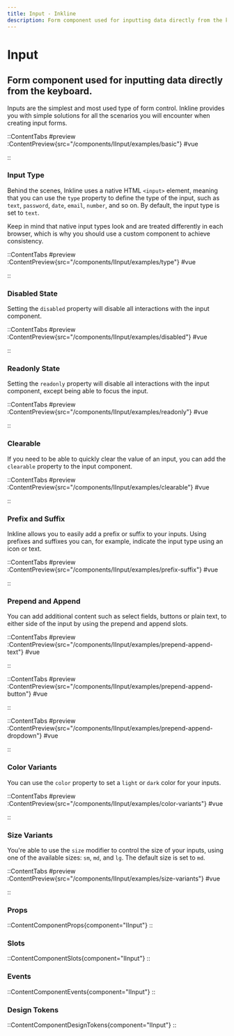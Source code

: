 ```yaml
---
title: Input - Inkline
description: Form component used for inputting data directly from the keyboard. 
---
```


# Input
## Form component used for inputting data directly from the keyboard. 

Inputs are the simplest and most used type of form control. Inkline provides you with simple solutions for all the scenarios you will encounter when creating input forms.

::ContentTabs
#preview
:ContentPreview{src="/components/IInput/examples/basic"}
#vue
<!-- Autodocs{src="@inkline/inkline/components/IInput/examples/basic.vue" lang="vue"} -->
::

### Input Type
Behind the scenes, Inkline uses a native HTML `<input>` element, meaning that you can use the `type` property to define the type of the input, such as `text`, `password`, `date`, `email`, `number`, and so on. By default, the input type is set to `text`.

Keep in mind that native input types look and are treated differently in each browser, which is why you should use a custom component to achieve consistency.

::ContentTabs
#preview
:ContentPreview{src="/components/IInput/examples/type"}
#vue
<!-- Autodocs{src="@inkline/inkline/components/IInput/examples/type.vue" lang="vue"} -->
::

### Disabled State
Setting the `disabled` property will disable all interactions with the input component.

::ContentTabs
#preview
:ContentPreview{src="/components/IInput/examples/disabled"}
#vue
<!-- Autodocs{src="@inkline/inkline/components/IInput/examples/disabled.vue" lang="vue"} -->
::

### Readonly State
Setting the `readonly` property will disable all interactions with the input component, except being able to focus the input.

::ContentTabs
#preview
:ContentPreview{src="/components/IInput/examples/readonly"}
#vue
<!-- Autodocs{src="@inkline/inkline/components/IInput/examples/readonly.vue" lang="vue"} -->
::

### Clearable
If you need to be able to quickly clear the value of an input, you can add the `clearable` property to the input component.

::ContentTabs
#preview
:ContentPreview{src="/components/IInput/examples/clearable"}
#vue
<!-- Autodocs{src="@inkline/inkline/components/IInput/examples/clearable.vue" lang="vue"} -->
::

### Prefix and Suffix
Inkline allows you to easily add a prefix or suffix to your inputs. Using prefixes and suffixes you can, for example, indicate the input type using an icon or text. 

::ContentTabs
#preview
:ContentPreview{src="/components/IInput/examples/prefix-suffix"}
#vue
<!-- Autodocs{src="@inkline/inkline/components/IInput/examples/prefix-suffix.vue" lang="vue"} -->
::

### Prepend and Append
You can add additional content such as select fields, buttons or plain text, to either side of the input by using the prepend and append slots.

::ContentTabs
#preview
:ContentPreview{src="/components/IInput/examples/prepend-append-text"}
#vue
<!-- Autodocs{src="@inkline/inkline/components/IInput/examples/prepend-append-text.vue" lang="vue"} -->
::

::ContentTabs
#preview
:ContentPreview{src="/components/IInput/examples/prepend-append-button"}
#vue
<!-- Autodocs{src="@inkline/inkline/components/IInput/examples/prepend-append-button.vue" lang="vue"} -->
::

::ContentTabs
#preview
:ContentPreview{src="/components/IInput/examples/prepend-append-dropdown"}
#vue
<!-- Autodocs{src="@inkline/inkline/components/IInput/examples/prepend-append-dropdown.vue" lang="vue"} -->
::


### Color Variants
You can use the `color` property to set a `light` or `dark` color for your inputs.

::ContentTabs
#preview
:ContentPreview{src="/components/IInput/examples/color-variants"}
#vue
<!-- Autodocs{src="@inkline/inkline/components/IInput/examples/color-variants.vue" lang="vue"} -->
::

### Size Variants
You're able to use the `size` modifier to control the size of your inputs, using one of the available sizes: `sm`, `md`, and `lg`. The default size is set to `md`.

::ContentTabs
#preview
:ContentPreview{src="/components/IInput/examples/size-variants"}
#vue
<!-- Autodocs{src="@inkline/inkline/components/IInput/examples/size-variants.vue" lang="vue"} -->
::

### Props
::ContentComponentProps{component="IInput"}
::

### Slots
::ContentComponentSlots{component="IInput"}
::

### Events
::ContentComponentEvents{component="IInput"}
::

### Design Tokens
::ContentComponentDesignTokens{component="IInput"}
::

